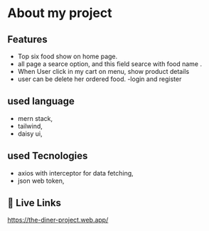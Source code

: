# About my project

## Features

- Top six food  show on home page.
- all page a searce option, and this field searce with food name .
- When User click in my cart on menu, show product details
- user can be delete her ordered food.
-login and register

## used language

- mern stack,
- tailwind,
- daisy ui,

## used Tecnologies 

- axios with interceptor for data fetching,
- json web token, 


## 🔗 Live Links

https://the-diner-project.web.app/
